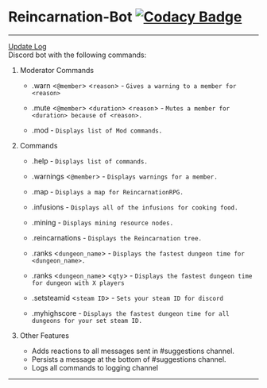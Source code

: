 # Reincarnation-Bot [![Codacy Badge](https://api.codacy.com/project/badge/Grade/96fe42df9a1a4057aecdc3f5e1ad3b52)](https://www.codacy.com/manual/alecfox8/Reincarnation-Bot?utm_source=github.com&amp;utm_medium=referral&amp;utm_content=Alec-Fox/Reincarnation-Bot&amp;utm_campaign=Badge_Grade)

------------
[Update Log](https://github.com/Alec-Fox/Reincarnation-Bot/blob/master/CHANGELOG.md)<br />
Discord bot with the following commands:<br />
1. Moderator Commands
      + .warn <`@member`> <`reason`> - `Gives a warning to a member for <reason>`
      
      + .mute <`@member`> <`duration`> <`reason`> - `Mutes a member for <duration> because of <reason>.`
      
      + .mod - `Displays list of Mod commands.`

1. Commands
      + .help - `Displays list of commands.`
      
      + .warnings <`@member`> - `Displays warnings for a member.`
      
      + .map - `Displays a map for ReincarnationRPG.`
      
      + .infusions - `Displays all of the infusions for cooking food.`
      
      + .mining - `Displays mining resource nodes.`
      
      + .reincarnations - `Displays the Reincarnation tree.`
      
      + .ranks <`dungeon_name`> - `Displays the fastest dungeon time for <dungeon_name>.`
      
      + .ranks <`dungeon_name`> <`qty`> - `Displays the fastest dungeon time for dungeon with X players`
      
      + .setsteamid <`steam ID`> - `Sets your steam ID for discord`
      
      + .myhighscore  - `Displays the fastest dungeon time for all dungeons for your set steam ID.`
      

      
1. Other Features
      + Adds reactions to all messages sent in #suggestions channel.
      + Persists a message at the bottom of #suggestions channel.
      + Logs all commands to logging channel

------------

